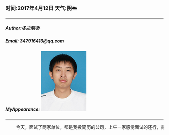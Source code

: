 ### 时间:2017年4月12日 天气:阴:cloud:
-----
#####   Author:冬之晓:angry:
#####   Email: 347916416@qq.com
#####   MyAppearance: ![MyAppearance](../MyPicture.JPG "我的头像")
----------

<pre>
    今天，面试了两家单位，都是我投简历的公司，上午一家感觉面试的还行，是一家哈尔滨的机器人公司，虽然题目有点偏，但是我做的和这个公司内容很一致，结果后期并没有接到通知。下午一家是一个网信类的公司，也是先做题题，题目里面有了点关于算法类的题目，终于让我感觉到了一点难度，但是给的时间太少，不过最后勉强做的差不多。面试后本来以为没有通过，第二天单位给我打来电话，说让我再去和另一个人聊聊。对方给我推荐到另一家创业公司。这一天就这样结束了。不过中午在腾飞家吃了顿他做的饭，感觉还行，晚上帮腾飞搬东西，回到郭凯家就非常晚啦，当天我还是感觉有点郁闷，还在群里面抒发了自己郁闷心情，结果姐姐和哥哥都帮给我安慰一下，让我感觉好多了。
</pre>

